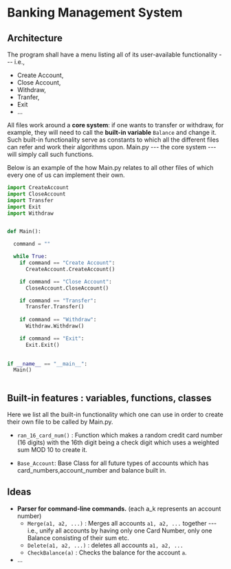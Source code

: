 # Banking Management System


## Architecture

The program shall have a menu listing all of its user-available functionality --- i.e., 
- Create Account, 
- Close Account, 
- Withdraw, 
- Tranfer, 
- Exit 
- ...

All files work around a **core system**: if one wants to transfer or withdraw, for example, they will need to call the **built-in variable** `Balance` and change it. Such built-in functionality serve as constants to which all the different files can refer and work their algorithms upon. Main.py --- the core system --- will simply call such functions.

Below is an example of the how Main.py relates to all other files of which every one of us can implement their own.

```python
import CreateAccount
import CloseAccount
import Transfer
import Exit
import Withdraw


def Main():

  command = ""

  while True:
    if command == "Create Account": 
      CreateAccount.CreateAccount()

    if command == "Close Account": 
      CloseAccount.CloseAccount()

    if command == "Transfer": 
      Transfer.Transfer()
      
    if command == "Withdraw":
      Withdraw.Withdraw()

    if command == "Exit": 
      Exit.Exit()  
  

if __name__ == "__main__":
  Main()
  
```




## Built-in features : variables, functions, classes

Here we list all the built-in functionality which one can use in order to create their own file to be called by Main.py.


- `ran_16_card_num()` : Function which makes a random credit card number (16 digits) with the 16th digit being a check digit which uses a weighted sum MOD 10 to create it.

- `Base_Account`: Base Class for all future types of accounts which has card_numbers,account_number and balance built in.



## Ideas

- **Parser for command-line commands.**  (each a_k represents an account number)
  - `Merge(a1, a2, ...)` : Merges all accounts `a1, a2, ...` together --- i.e., unify all accounts by having only one Card Number, only one Balance consisting of their sum etc.
  - `Delete(a1, a2, ...)` : deletes all accounts `a1, a2, ...`
  - `CheckBalance(a)` : Checks the balance for the account `a`.
- ...
